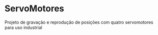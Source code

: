 # ServoMotores
Projeto de gravação e reprodução de posições com quatro servomotores para uso industrial

